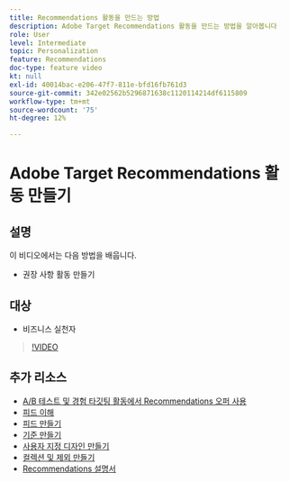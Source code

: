 ```yaml
---
title: Recommendations 활동을 만드는 방법
description: Adobe Target Recommendations 활동을 만드는 방법을 알아봅니다
role: User
level: Intermediate
topic: Personalization
feature: Recommendations
doc-type: feature video
kt: null
exl-id: 40014bac-e206-47f7-811e-bfd16fb761d3
source-git-commit: 342e02562b5296871638c1120114214df6115809
workflow-type: tm+mt
source-wordcount: '75'
ht-degree: 12%

---
```


# Adobe Target Recommendations 활동 만들기

## 설명

이 비디오에서는 다음 방법을 배웁니다.

* 권장 사항 활동 만들기

## 대상

* 비즈니스 실천자

>[!VIDEO](https://video.tv.adobe.com/v/27688?quality=12)

## 추가 리소스

* [A/B 테스트 및 경험 타깃팅 활동에서 Recommendations 오퍼 사용](use-recommendations-offers.md)
* [피드 이해](understanding-feeds.md)
* [피드 만들기](create-a-feed.md)
* [기준 만들기](create-criteria.md)
* [사용자 지정 디자인 만들기](create-custom-designs.md)
* [컬렉션 및 제외 만들기](create-collections-and-exclusions.md)
* [Recommendations 설명서](https://experienceleague.adobe.com/docs/target/using/recommendations/recommendations.html?lang=en)
